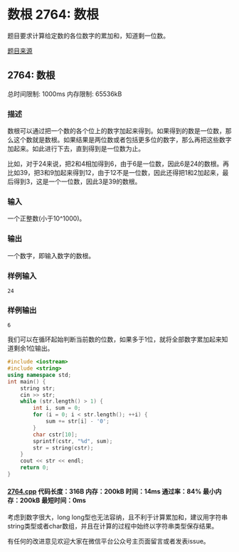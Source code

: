 # 数根 2764: 数根

题目要求计算给定数的各位数字的累加和，知道剩一位数。

[题目来源](http://bailian.openjudge.cn/practice/2764/)

## 2764: 数根

总时间限制: 1000ms    内存限制: 65536kB

### 描述

数根可以通过把一个数的各个位上的数字加起来得到。如果得到的数是一位数，那么这个数就是数根。如果结果是两位数或者包括更多位的数字，那么再把这些数字加起来。如此进行下去，直到得到是一位数为止。

比如，对于24来说，把2和4相加得到6，由于6是一位数，因此6是24的数根。再比如39，把3和9加起来得到12，由于12不是一位数，因此还得把1和2加起来，最后得到3，这是一个一位数，因此3是39的数根。

### 输入

一个正整数(小于10^1000)。

### 输出

一个数字，即输入数字的数根。

### 样例输入
```
24
```
### 样例输出
```
6
```
我们可以在循环起始判断当前数的位数，如果多于1位，就将全部数字累加起来知道剩余1位输出。
```cpp
#include <iostream>
#include <string>
using namespace std;
int main() {
	string str;
	cin >> str;
	while (str.length() > 1) {
		int i, sum = 0;
		for (i = 0; i < str.length(); ++i) {
			sum += str[i] - '0';
		}
		char cstr[10];
		sprintf(cstr, "%d", sum);
		str = string(cstr);
	}
	cout << str << endl;
	return 0;
}
```
#### [2764.cpp](/Code/2700-2799/2764.cpp) 代码长度：316B 内存：200kB 时间：14ms 通过率：84% 最小内存：200kB  最短时间：0ms

考虑到数字很大，long long型也无法容纳，且不利于计算累加和，建议用字符串string类型或者char数组，并且在计算的过程中始终以字符串类型保存结果。

有任何的改进意见欢迎大家在微信平台公众号主页面留言或者发表issue。
